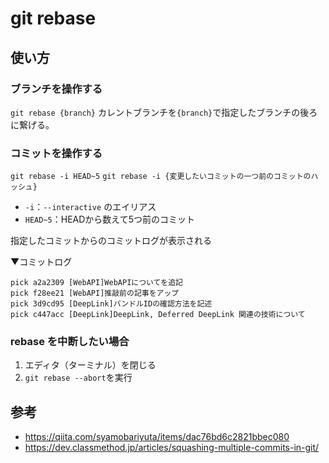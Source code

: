 # git rebase
## 使い方
### ブランチを操作する
`git rebase {branch}`
カレントブランチを`{branch}`で指定したブランチの後ろに繋げる。

### コミットを操作する
`git rebase -i HEAD~5`
`git rebase -i {変更したいコミットの一つ前のコミットのハッシュ}`
- `-i`：`--interactive` のエイリアス
- `HEAD~5`：HEADから数えて5つ前のコミット

指定したコミットからのコミットログが表示される

▼コミットログ
```
pick a2a2309 [WebAPI]WebAPIについてを追記
pick f28ee21 [WebAPI]推敲前の記事をアップ
pick 3d9cd95 [DeepLink]バンドルIDの確認方法を記述
pick c447acc [DeepLink]DeepLink, Deferred DeepLink 関連の技術について
```

### rebase を中断したい場合
1. エディタ（ターミナル）を閉じる
2. `git rebase --abort`を実行

## 参考
- https://qiita.com/syamobariyuta/items/dac76bd6c2821bbec080
- https://dev.classmethod.jp/articles/squashing-multiple-commits-in-git/